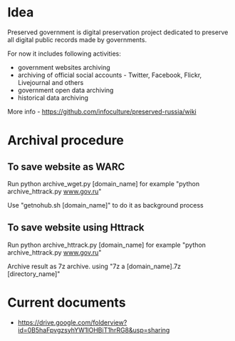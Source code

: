 # Idea
Preserved government is digital preservation project dedicated to preserve all digital public records made by governments.

For now it includes following activities:
- government websites archiving
- archiving of official social accounts - Twitter, Facebook, Flickr, Livejournal and others
- government open data archiving
- historical data archiving

More info - https://github.com/infoculture/preserved-russia/wiki

# Archival procedure

## To save website as WARC
Run python archive_wget.py [domain_name] for example "python archive_httrack.py www.gov.ru"

Use "getnohub.sh [domain_name]" to do it as background process

## To save website using Httrack
Run python archive_httrack.py [domain_name] for example "python archive_httrack.py www.gov.ru"

Archive result as 7z archive. using "7z a [domain_name].7z [directory_name]"


# Current documents
* https://drive.google.com/folderview?id=0B5haFpvgzsyhYW1lOHBiT1hrRG8&usp=sharing


